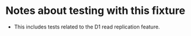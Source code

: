 # Notes about testing with this fixture

- This includes tests related to the D1 read replication feature.

